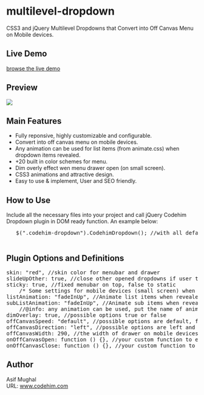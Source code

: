 # multilevel-dropdown
CSS3 and jQuery Multilevel Dropdowns that Convert into Off Canvas Menu on Mobile devices. 

## Live Demo 
[browse the live demo](https://www.codehim.com/demo/multilevel-dropdown-menu/)

## Preview
<img src="https://2.bp.blogspot.com/-40ggpRicT2w/XAZsa8Eei1I/AAAAAAAAB0s/_L5JSBIF58seALEvSR876SLX5lISSUsxgCLcBGAs/s320/codehim-dropdown.jpg">

## Main Features
 * Fully reponsive, highly customizable and configurable.
 * Convert into off canvas menu on mobile devices.
 * Any animation can be used for list items (from animate.css) when dropdown items revealed.
 * +20 built in color schemes for menu. 
 * Dim overly effect wen menu drawer open (on small screen). 
 * CSS3 animations and attractive design. 
 * Easy to use & implement, User and SEO friendly.  
 
 ## How to Use
 Include all the necessary files into your project and call jQuery Codehim Dropdown plugin in DOM ready function. An example below:
 <pre>   $(".codehim-dropdown").CodehimDropdown(); //with all default settings
 </pre>
 ## Plugin Options and Definitions
 <pre>
skin: "red", //skin color for menubar and drawer
slideUpOther: true, //close other opened dropdowns if user trigger new one 
sticky: true, //fixed menubar on top, false to static
	/* Some settings for mobile devices (small screen) when horizontal menubar converted into offcanvas menu */
listAnimation: "fadeInUp", //Animate list items when revealed 
subListAnimation: "fadeInUp", //Animate sub items when revealed 
	//@info: any animation can be used, put the name of animation class name from animate.css in the above options
dimOverlay: true, //possible options true or false 
offCanvasSpeed: "default", //possible options are default, fast, faster, slow and slower
offCanvasDirection: "left", //possible options are left and right 
offCanvasWidth: 290, //the width of drawer on mobile devices in pixels
onOffCanvasOpen: function () {}, //your custom function to execute when menu open on mobile devices
onOffCanvasClose: function () {}, //your custom function to execute when menu closed
</pre>

## Author
Asif Mughal <br>
URL: www.codehim.com 

